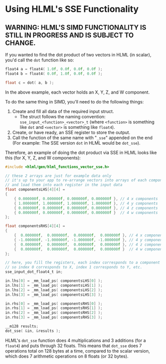 # Using HLML's SSE Functionality

**WARNING: HLML'S SIMD FUNCTIONALITY IS STILL IN PROGRESS AND IS SUBJECT TO CHANGE.**
-------------------

If you wanted to find the dot product of two vectors in HLML (in scalar), you'd call the `dot` function like so:
```C
float4 a = float4( 1.0f, 0.0f, 0.0f, 0.0f );
float4 b = float4( 0.0f, 1.0f, 0.0f, 0.0f );

float c = dot( a, b );
```

In the above example, each vector holds an X, Y, Z, and W component.

To do the same thing in SIMD, you'll need to do the following things:

1. Create and fill all data of the required input struct.
	* The struct follows the naming convention: `sse_input_<function>_<vector>_t` (where `<function>` is something like `dot` and `<vector>` is something like `float4`).
2. Create, or have ready, an SSE register to store the output.
2. Call the function of the same name with "`_sse`" appended on the end (For example: The SSE version `dot` in HLML would be `dot_sse`).

Therefore, an example of doing the dot product via SSE in HLML looks like this (for X, Y, Z, and W components):
```C
#include <hlml/gen/hlml_functions_vector_sse.h>

// these 2 arrays are just for example data only
// it's up to your app to re-arrange vectors into arrays of each component
// and load them into each register in the input data
float componentsLHS[4][4] =
{
	{ 0.000000f, 0.000000f, 0.000000f, 0.000000f }, // 4 x components
	{ 1.000000f, 1.000000f, 1.000000f, 1.000000f }, // 4 y components
	{ 0.000000f, 0.000000f, 0.000000f, 0.000000f }, // 4 z components
	{ 0.000000f, 0.000000f, 0.000000f, 0.000000f }  // 4 w components
};

float componentsRHS[4][4] =
{
	{  0.000000f,  0.000000f,  0.000000f,  0.000000f }, // 4 x components
	{ -1.000000f, -1.000000f, -1.000000f, -1.000000f }, // 4 y components
	{  0.000000f,  0.000000f,  0.000000f,  0.000000f }, // 4 z components
	{  0.000000f,  0.000000f,  0.000000f,  0.000000f }  // 4 w components
};

// here, you fill the registers, each index corresponds to a component
// so index 0 corresponds to X, index 1 corresponds to Y, etc.
sse_input_dot_float4_t in;

in.lhs[0] = _mm_load_ps( componentsLHS[0] );
in.lhs[1] = _mm_load_ps( componentsLHS[1] );
in.lhs[2] = _mm_load_ps( componentsLHS[2] );
in.lhs[3] = _mm_load_ps( componentsLHS[3] );

in.rhs[0] = _mm_load_ps( componentsRHS[0] );
in.rhs[1] = _mm_load_ps( componentsRHS[1] );
in.rhs[2] = _mm_load_ps( componentsRHS[2] );
in.rhs[3] = _mm_load_ps( componentsRHS[3] );

__m128 results;
dot_sse( &in, &results );
```

HLML's `dot_sse` function does 4 multiplications and 3 additions (for a `float4`) and puts through 32 floats.  This means that `dot_sse` does 7 operations total on 128 bytes at a time, compared to the scalar version, which does 7 arithmetic operations on 8 floats (or 32 bytes).
